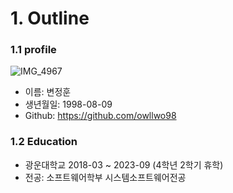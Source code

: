 # 1. Outline 
### 1.1 profile

![IMG_4967](https://github.com/owllwo98/resume/assets/93505724/0789b781-aa20-4e67-b801-5e7bae502b23)


- 이름: 변정훈  
- 생년월일: 1998-08-09   
- Github: https://github.com/owllwo98   
  
### 1.2 Education
- 광운대학교 2018-03 ~ 2023-09 (4학년 2학기 휴학)
- 전공: 소프트웨어학부 시스템소프트웨어전공 

